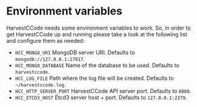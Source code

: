 # Environment variables

HarvestCCode needs some environment variables to work. So, in order to get HarvestCCode up and running please take a look at the following list and configure them as needed:

- `HCC_MONGO_URI` MongoDB server URI. Defaults to `mongodb://127.0.0.1:27017`.
- `HCC_MONGO_DATABASE` Name of the database to be used. Defaults to `harvestccode`.
- `HCC_LOG_FILE` Path where the log file will be created. Defaults to `~/harvestccode.log`.
- `HCC_HTTP_SERVER_PORT` HarvestCCode API server port. Defaults to `8080`.
- `HCC_ETCD3_HOST` Etcd3 server host + port. Defaults to `127.0.0.1:2379`.
